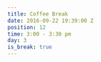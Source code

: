 ```yaml
---
title: Coffee Break
date: 2016-09-22 19:39:00 Z
position: 12
time: 3:00 - 3:30 pm
day: 3
is_break: true
---
```


